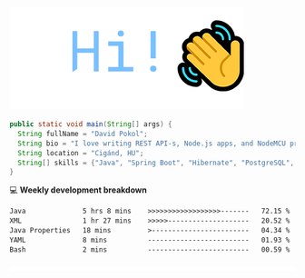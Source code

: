 ![Hi!](assets/images/hi.png)

```java
public static void main(String[] args) {
  String fullName = "David Pokol";
  String bio = "I love writing REST API-s, Node.js apps, and NodeMCU programs";
  String location = "Cigánd, HU";
  String[] skills = {"Java", "Spring Boot", "Hibernate", "PostgreSQL", "Git"};
}
```

💻 **Weekly development breakdown**
<!--START_SECTION:waka-->

```txt
Java              5 hrs 8 mins    >>>>>>>>>>>>>>>>>>-------   72.15 %
XML               1 hr 27 mins    >>>>>--------------------   20.52 %
Java Properties   18 mins         >------------------------   04.34 %
YAML              8 mins          -------------------------   01.93 %
Bash              2 mins          -------------------------   00.59 %
```

<!--END_SECTION:waka-->

![footer](assets/images/footer.png)
